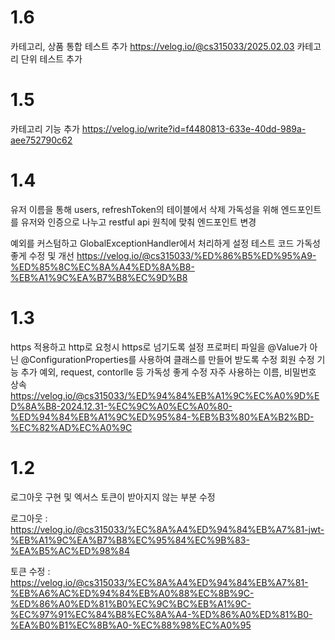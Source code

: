 
# 1.6
카테고리, 상품 통합 테스트 추가
https://velog.io/@cs315033/2025.02.03
카테고리 단위 테스트 추가


# 1.5
카테고리 기능 추가
https://velog.io/write?id=f4480813-633e-40dd-989a-aee752790c62

# 1.4
유저 이름을 통해 users, refreshToken의 테이블에서 삭제
가독성을 위해 엔드포인트를 유저와 인증으로 나누고
restful api 원칙에 맞춰 엔드포인트 변경

예외를 커스텀하고 GlobalExceptionHandler에서 처리하게 설정
테스트 코드 가독성 좋게 수정 및 개선
https://velog.io/@cs315033/%ED%86%B5%ED%95%A9-%ED%85%8C%EC%8A%A4%ED%8A%B8-%EB%A1%9C%EA%B7%B8%EC%9D%B8

# 1.3
https 적용하고 http로 요청시 https로 넘기도록 설정
프로퍼티 파일을 @Value가 아닌 @ConfigurationProperties를 사용하여 클래스를 만들어 받도록 수정
회원 수정 기능 추가
예외, request, contorlle 등 가독성 좋게 수정
자주 사용하는 이름, 비밀번호 상속
https://velog.io/@cs315033/%ED%94%84%EB%A1%9C%EC%A0%9D%ED%8A%B8-2024.12.31-%EC%9C%A0%EC%A0%80-%ED%94%84%EB%A1%9C%ED%95%84-%EB%B3%80%EA%B2%BD-%EC%82%AD%EC%A0%9C

# 1.2
로그아웃 구현 및 엑서스 토큰이 받아지지 않는 부분 수정

로그아웃 : https://velog.io/@cs315033/%EC%8A%A4%ED%94%84%EB%A7%81-jwt-%EB%A1%9C%EA%B7%B8%EC%95%84%EC%9B%83-%EA%B5%AC%ED%98%84

토큰 수정 : https://velog.io/@cs315033/%EC%8A%A4%ED%94%84%EB%A7%81-%EB%A6%AC%ED%94%84%EB%A0%88%EC%8B%9C-%ED%86%A0%ED%81%B0%EC%9C%BC%EB%A1%9C-%EC%97%91%EC%84%B8%EC%8A%A4-%ED%86%A0%ED%81%B0-%EA%B0%B1%EC%8B%A0-%EC%88%98%EC%A0%95
